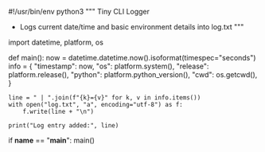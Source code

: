 
#!/usr/bin/env python3
"""
Tiny CLI Logger
- Logs current date/time and basic environment details into log.txt
"""

import datetime, platform, os

def main():
    now = datetime.datetime.now().isoformat(timespec="seconds")
    info = {
        "timestamp": now,
        "os": platform.system(),
        "release": platform.release(),
        "python": platform.python_version(),
        "cwd": os.getcwd(),
    }

    line = " | ".join(f"{k}={v}" for k, v in info.items())
    with open("log.txt", "a", encoding="utf-8") as f:
        f.write(line + "\n")

    print("Log entry added:", line)

if __name__ == "__main__":
    main()
